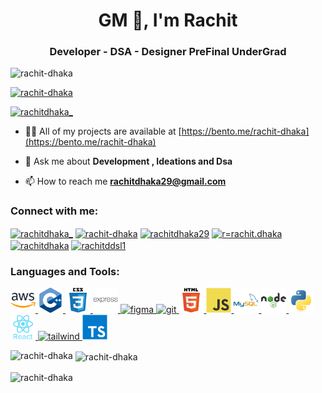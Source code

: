 <h1 align="center">GM 👋, I'm Rachit</h1>
<h3 align="center">Developer - DSA - Designer PreFinal UnderGrad</h3>

<p align="left"> <img src="https://komarev.com/ghpvc/?username=rachit-dhaka&label=Profile%20views&color=0e75b6&style=flat" alt="rachit-dhaka" /> </p>

<p align="left"> <a href="https://github.com/ryo-ma/github-profile-trophy"><img src="https://github-profile-trophy.vercel.app/?username=rachit-dhaka" alt="rachit-dhaka" /></a> </p>

<p align="left"> <a href="https://twitter.com/rachitdhaka_" target="blank"><img src="https://img.shields.io/twitter/follow/rachitdhaka_?logo=twitter&style=for-the-badge" alt="rachitdhaka_" /></a> </p>

- 👨‍💻 All of my projects are available at [https://bento.me/rachit-dhaka](https://bento.me/rachit-dhaka)

- 💬 Ask me about **Development , Ideations and Dsa**

- 📫 How to reach me **rachitdhaka29@gmail.com**

<h3 align="left">Connect with me:</h3>
<p align="left">
<a href="https://twitter.com/rachitdhaka_" target="blank"><img align="center" src="https://raw.githubusercontent.com/rahuldkjain/github-profile-readme-generator/master/src/images/icons/Social/twitter.svg" alt="rachitdhaka_" height="30" width="40" /></a>
<a href="https://linkedin.com/in/rachit-dhaka" target="blank"><img align="center" src="https://raw.githubusercontent.com/rahuldkjain/github-profile-readme-generator/master/src/images/icons/Social/linked-in-alt.svg" alt="rachit-dhaka" height="30" width="40" /></a>
<a href="https://www.codechef.com/users/rachitdhaka29" target="blank"><img align="center" src="https://cdn.jsdelivr.net/npm/simple-icons@3.1.0/icons/codechef.svg" alt="rachitdhaka29" height="30" width="40" /></a>
<a href="https://codeforces.com/profile/r=rachit.dhaka" target="blank"><img align="center" src="https://raw.githubusercontent.com/rahuldkjain/github-profile-readme-generator/master/src/images/icons/Social/codeforces.svg" alt="r=rachit.dhaka" height="30" width="40" /></a>
<a href="https://www.leetcode.com/rachitdhaka" target="blank"><img align="center" src="https://raw.githubusercontent.com/rahuldkjain/github-profile-readme-generator/master/src/images/icons/Social/leet-code.svg" alt="rachitdhaka" height="30" width="40" /></a>
<a href="https://auth.geeksforgeeks.org/user/rachitddsl1" target="blank"><img align="center" src="https://raw.githubusercontent.com/rahuldkjain/github-profile-readme-generator/master/src/images/icons/Social/geeks-for-geeks.svg" alt="rachitddsl1" height="30" width="40" /></a>
</p>

<h3 align="left">Languages and Tools:</h3>
<p align="left"> <a href="https://aws.amazon.com" target="_blank" rel="noreferrer"> <img src="https://raw.githubusercontent.com/devicons/devicon/master/icons/amazonwebservices/amazonwebservices-original-wordmark.svg" alt="aws" width="40" height="40"/> </a> <a href="https://www.w3schools.com/cpp/" target="_blank" rel="noreferrer"> <img src="https://raw.githubusercontent.com/devicons/devicon/master/icons/cplusplus/cplusplus-original.svg" alt="cplusplus" width="40" height="40"/> </a> <a href="https://www.w3schools.com/css/" target="_blank" rel="noreferrer"> <img src="https://raw.githubusercontent.com/devicons/devicon/master/icons/css3/css3-original-wordmark.svg" alt="css3" width="40" height="40"/> </a> <a href="https://expressjs.com" target="_blank" rel="noreferrer"> <img src="https://raw.githubusercontent.com/devicons/devicon/master/icons/express/express-original-wordmark.svg" alt="express" width="40" height="40"/> </a> <a href="https://www.figma.com/" target="_blank" rel="noreferrer"> <img src="https://www.vectorlogo.zone/logos/figma/figma-icon.svg" alt="figma" width="40" height="40"/> </a> <a href="https://git-scm.com/" target="_blank" rel="noreferrer"> <img src="https://www.vectorlogo.zone/logos/git-scm/git-scm-icon.svg" alt="git" width="40" height="40"/> </a> <a href="https://www.w3.org/html/" target="_blank" rel="noreferrer"> <img src="https://raw.githubusercontent.com/devicons/devicon/master/icons/html5/html5-original-wordmark.svg" alt="html5" width="40" height="40"/> </a> <a href="https://developer.mozilla.org/en-US/docs/Web/JavaScript" target="_blank" rel="noreferrer"> <img src="https://raw.githubusercontent.com/devicons/devicon/master/icons/javascript/javascript-original.svg" alt="javascript" width="40" height="40"/> </a> <a href="https://www.mysql.com/" target="_blank" rel="noreferrer"> <img src="https://raw.githubusercontent.com/devicons/devicon/master/icons/mysql/mysql-original-wordmark.svg" alt="mysql" width="40" height="40"/> </a> <a href="https://nodejs.org" target="_blank" rel="noreferrer"> <img src="https://raw.githubusercontent.com/devicons/devicon/master/icons/nodejs/nodejs-original-wordmark.svg" alt="nodejs" width="40" height="40"/> </a> <a href="https://www.python.org" target="_blank" rel="noreferrer"> <img src="https://raw.githubusercontent.com/devicons/devicon/master/icons/python/python-original.svg" alt="python" width="40" height="40"/> </a> <a href="https://reactjs.org/" target="_blank" rel="noreferrer"> <img src="https://raw.githubusercontent.com/devicons/devicon/master/icons/react/react-original-wordmark.svg" alt="react" width="40" height="40"/> </a> <a href="https://tailwindcss.com/" target="_blank" rel="noreferrer"> <img src="https://www.vectorlogo.zone/logos/tailwindcss/tailwindcss-icon.svg" alt="tailwind" width="40" height="40"/> </a> <a href="https://www.typescriptlang.org/" target="_blank" rel="noreferrer"> <img src="https://raw.githubusercontent.com/devicons/devicon/master/icons/typescript/typescript-original.svg" alt="typescript" width="40" height="40"/> </a> </p>

<p><img align="left" src="https://github-readme-stats.vercel.app/api/top-langs?username=rachit-dhaka&show_icons=true&locale=en&layout=compact" alt="rachit-dhaka" /></p>

<p>&nbsp;<img align="center" src="https://github-readme-stats.vercel.app/api?username=rachit-dhaka&show_icons=true&locale=en" alt="rachit-dhaka" /></p>

<p><img align="center" src="https://github-readme-streak-stats.herokuapp.com/?user=rachit-dhaka&" alt="rachit-dhaka" /></p>
